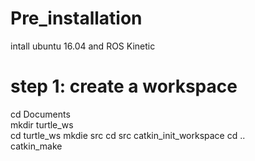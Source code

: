 # Pre_installation
intall ubuntu 16.04 and ROS Kinetic  

# step 1: create a workspace 
cd Documents  
mkdir turtle_ws  
cd turtle_ws 
mkdie src 
cd src
catkin_init_workspace
cd ..  
catkin_make



